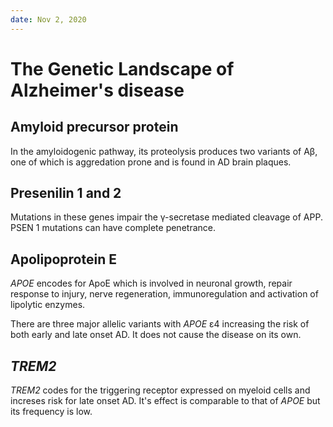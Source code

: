 ```yaml
---
date: Nov 2, 2020
---
```


# The Genetic Landscape of Alzheimer's disease

## Amyloid precursor protein

In the amyloidogenic pathway, its proteolysis produces two variants of Aβ, one
of which is aggredation prone and is found in AD brain plaques.

## Presenilin 1 and 2

Mutations in these genes impair the γ-secretase mediated cleavage of APP. PSEN 1
mutations can have complete penetrance.

## Apolipoprotein E

*APOE* encodes for ApoE which is involved in neuronal growth, repair response to
injury, nerve regeneration, immunoregulation and activation of lipolytic
enzymes.

There are three major allelic variants with *APOE* ε4 increasing the risk of
both early and late onset AD. It does not cause the disease on its own.

## *TREM2*

*TREM2* codes for the triggering receptor expressed on myeloid cells and
increses risk for late onset AD. It's effect is comparable to that of *APOE*
but its frequency is low.
